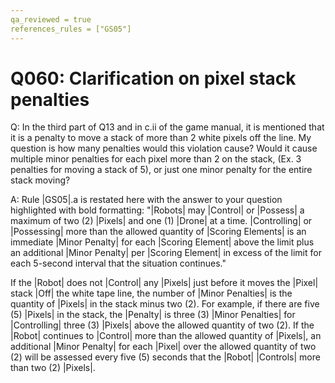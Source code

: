 ```yaml
---
qa_reviewed = true
references_rules = ["GS05"]
---
```


# Q060: <GS05> Clarification on pixel stack penalties

Q: In the third part of Q13 and in <GS05>c.ii of the game manual, it is mentioned that it is a penalty to move a stack of more than 2 white pixels off the line. My question is how many penalties would this violation cause? Would it cause multiple minor penalties for each pixel more than 2 on the stack, (Ex. 3 penalties for moving a stack of 5), or just one minor penalty for the entire stack moving?

A: Rule |GS05|.a is restated here with the answer to your question highlighted with bold formatting: "|Robots| may |Control| or |Possess| a maximum of two (2) |Pixels| and one (1) |Drone| at a time. |Controlling| or |Possessing| more than the allowed quantity of |Scoring Elements| is an immediate |Minor Penalty| for each |Scoring Element| above the limit plus an additional |Minor Penalty| per |Scoring Element| in excess of the limit for each 5-second interval that the situation continues."

If the |Robot| does not |Control| any |Pixels| just before it moves the |Pixel| stack |Off| the white tape line, the number of |Minor Penalties| is the quantity of |Pixels| in the stack minus two (2).  For example, if there are five (5) |Pixels| in the stack, the |Penalty| is three (3) |Minor Penalties| for |Controlling| three (3) |Pixels| above the allowed quantity of two (2). If the |Robot| continues to |Control| more than the allowed quantity of |Pixels|, an additional |Minor Penalty| for each |Pixel| over the allowed quantity of two (2) will be assessed every five (5) seconds that the |Robot| |Controls| more than two (2) |Pixels|.
